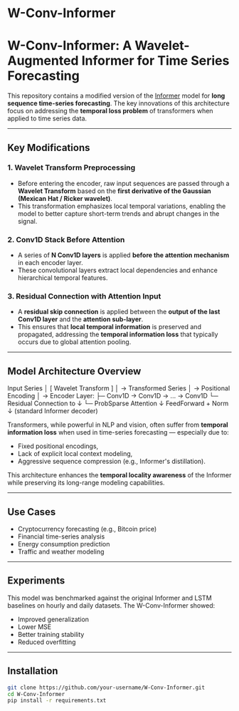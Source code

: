 # W-Conv-Informer

#  W-Conv-Informer: A Wavelet-Augmented Informer for Time Series Forecasting

This repository contains a modified version of the [Informer](https://github.com/zhouhaoyi/Informer2020) model for **long sequence time-series forecasting**. The key innovations of this architecture focus on addressing the **temporal loss problem** of transformers when applied to time series data.

---

##  Key Modifications

### 1.  Wavelet Transform Preprocessing
- Before entering the encoder, raw input sequences are passed through a **Wavelet Transform** based on the **first derivative of the Gaussian (Mexican Hat / Ricker wavelet)**.
- This transformation emphasizes local temporal variations, enabling the model to better capture short-term trends and abrupt changes in the signal.

### 2.  Conv1D Stack Before Attention
- A series of **N Conv1D layers** is applied **before the attention mechanism** in each encoder layer.
- These convolutional layers extract local dependencies and enhance hierarchical temporal features.

### 3. Residual Connection with Attention Input
- A **residual skip connection** is applied between the **output of the last Conv1D layer** and the **attention sub-layer**.
- This ensures that **local temporal information** is preserved and propagated, addressing the **temporal information loss** that typically occurs due to global attention pooling.

---

##  Model Architecture Overview

Input Series
│
[ Wavelet Transform ]
│
→ Transformed Series
│
→ Positional Encoding
│
→ Encoder Layer:
├─ Conv1D → Conv1D → ... → Conv1D
└─ Residual Connection to ↓
└─ ProbSparse Attention
↓
FeedForward + Norm
↓
(standard Informer decoder)


Transformers, while powerful in NLP and vision, often suffer from **temporal information loss** when used in time-series forecasting — especially due to:
- Fixed positional encodings,
- Lack of explicit local context modeling,
- Aggressive sequence compression (e.g., Informer's distillation).

This architecture enhances the **temporal locality awareness** of the Informer while preserving its long-range modeling capabilities.

---

##  Use Cases

- Cryptocurrency forecasting (e.g., Bitcoin price)
- Financial time-series analysis
- Energy consumption prediction
- Traffic and weather modeling

---

##  Experiments

This model was benchmarked against the original Informer and LSTM baselines on hourly and daily datasets. The W-Conv-Informer showed:
- Improved generalization
- Lower MSE
- Better training stability
- Reduced overfitting

---

##  Installation

```bash
git clone https://github.com/your-username/W-Conv-Informer.git
cd W-Conv-Informer
pip install -r requirements.txt

